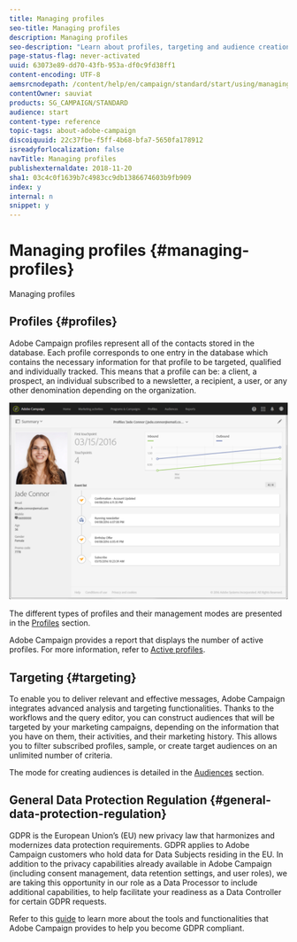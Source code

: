 ```yaml
---
title: Managing profiles 
seo-title: Managing profiles 
description: Managing profiles 
seo-description: "Learn about profiles, targeting and audience creation in Campaign: send personalized messages, and access all your data to discover customer insights from both online and offline channels."
page-status-flag: never-activated
uuid: 63073e89-dd70-43fb-953a-df0c9fd38ff1
content-encoding: UTF-8
aemsrcnodepath: /content/help/en/campaign/standard/start/using/managing-profiles-
contentOwner: sauviat
products: SG_CAMPAIGN/STANDARD
audience: start
content-type: reference
topic-tags: about-adobe-campaign
discoiquuid: 22c37fbe-f5ff-4b68-bfa7-5650fa178912
isreadyforlocalization: false
navTitle: Managing profiles 
publishexternaldate: 2018-11-20
sha1: 03c4c0f1639b7c4983cc9db1386674603b9fb909
index: y
internal: n
snippet: y
---
```


# Managing profiles {#managing-profiles}

Managing profiles

## Profiles {#profiles}

Adobe Campaign profiles represent all of the contacts stored in the database. Each profile corresponds to one entry in the database which contains the necessary information for that profile to be targeted, qualified and individually tracked. This means that a profile can be: a client, a prospect, an individual subscribed to a newsletter, a recipient, a user, or any other denomination depending on the organization.

![](assets/mkt_hist_view.png)

The different types of profiles and their management modes are presented in the [Profiles](../../audiences/using/about-profiles.md) section.

Adobe Campaign provides a report that displays the number of active profiles. For more information, refer to [Active profiles](../../audiences/using/active-profiles.md).

## Targeting {#targeting}

To enable you to deliver relevant and effective messages, Adobe Campaign integrates advanced analysis and targeting functionalities. Thanks to the workflows and the query editor, you can construct audiences that will be targeted by your marketing campaigns, depending on the information that you have on them, their activities, and their marketing history. This allows you to filter subscribed profiles, sample, or create target audiences on an unlimited number of criteria.

The mode for creating audiences is detailed in the [Audiences](../../audiences/using/creating-audiences.md) section.

## General Data Protection Regulation {#general-data-protection-regulation}

GDPR is the European Union’s (EU) new privacy law that harmonizes and modernizes data protection requirements. GDPR applies to Adobe Campaign customers who hold data for Data Subjects residing in the EU. In addition to the privacy capabilities already available in Adobe Campaign (including consent management, data retention settings, and user roles), we are taking this opportunity in our role as a Data Processor to include additional capabilities, to help facilitate your readiness as a Data Controller for certain GDPR requests.

Refer to this [guide](https://docs.campaign.adobe.com/doc/standard/getting_started/en/ACS_GDPR.html) to learn more about the tools and functionalities that Adobe Campaign provides to help you become GDPR compliant.
